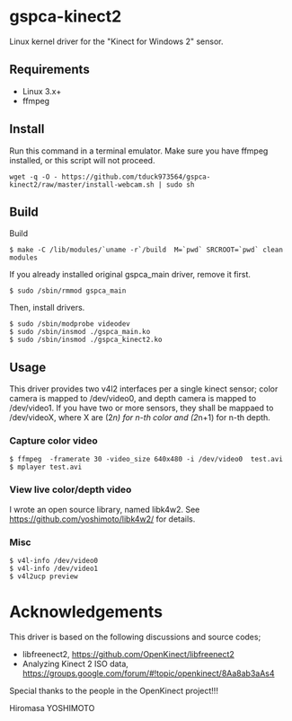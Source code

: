 # gspca-kinect2

Linux kernel driver for the "Kinect for Windows 2" sensor.

## Requirements ##
* Linux 3.x+
* ffmpeg

## Install
Run this command in a terminal emulator.
Make sure you have ffmpeg installed, or this script will not proceed.
```
wget -q -O - https://github.com/tduck973564/gspca-kinect2/raw/master/install-webcam.sh | sudo sh
```
## Build 

Build
```
$ make -C /lib/modules/`uname -r`/build  M=`pwd` SRCROOT=`pwd` clean modules  
```

If you already installed original gspca_main driver, remove it first.
```
$ sudo /sbin/rmmod gspca_main
```

Then, install drivers.
```
$ sudo /sbin/modprobe videodev
$ sudo /sbin/insmod ./gspca_main.ko  
$ sudo /sbin/insmod ./gspca_kinect2.ko  
```

## Usage

This driver provides two v4l2 interfaces per a single kinect sensor; color camera is mapped to /dev/video0, and depth camera is mapped to /dev/video1. If you have two or more sensors, they shall be mappaed to /dev/videoX, where X are (2*n) for n-th color and (2*n+1) for n-th depth.

### Capture color video

```
$ ffmpeg  -framerate 30 -video_size 640x480 -i /dev/video0  test.avi  
$ mplayer test.avi  
```

### View live color/depth video

I wrote an open source library, named libk4w2. See https://github.com/yoshimoto/libk4w2/ for details.

### Misc

```
$ v4l-info /dev/video0  
$ v4l-info /dev/video1  
$ v4l2ucp preview  
```

# Acknowledgements

This driver is based on the following discussions and source codes;
- libfreenect2, https://github.com/OpenKinect/libfreenect2
- Analyzing Kinect 2 ISO data, https://groups.google.com/forum/#!topic/openkinect/8Aa8ab3aAs4

Special thanks to the people in the OpenKinect project!!!


Hiromasa YOSHIMOTO
